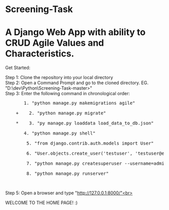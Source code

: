 # Screening-Task
# A Django Web App with ability to CRUD Agile Values and Characteristics.

Get Started:<br>

Step 1: Clone the repository into your local directory<br>
Step 2: Open a Command Prompt and go to the cloned directory. EG. "D:\dev\Python\Screening-Task-master>"<br>
Step 3: Enter the following command in chronological order: <br>
 <pre>       <t>1. "python manage.py makemigrations agile"<br>
    +    2. "python manage.py migrate"<br>
    *    3. "py manage.py loaddata load_data_to_db.json"<br>
    <space>   4. "python manage.py shell"<br>
        5. "from django.contrib.auth.models import User"<br>
        6. "User.objects.create_user('testuser', 'testuser@example.com', 'opensesame')"<br>
        7. "python manage.py createsuperuser --username=admin --email=admin@example.com"<br>
        8. "python manage.py runserver"</pre><br>
Step 5: Open a browser and type "http://127.0.0.1:8000/"<br>

WELCOME TO THE HOME PAGE! :)
